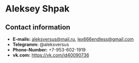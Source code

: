 # Aleksey Shpak

## Contact information

* **E-mails:** aleksversus@mail.ru, lex666endless@gmail.com
* **Telegramm:** @aleksversus
* **Phone-Number:** +7-953-602-1919
* **vk.com:** https://vk.com/id40090736